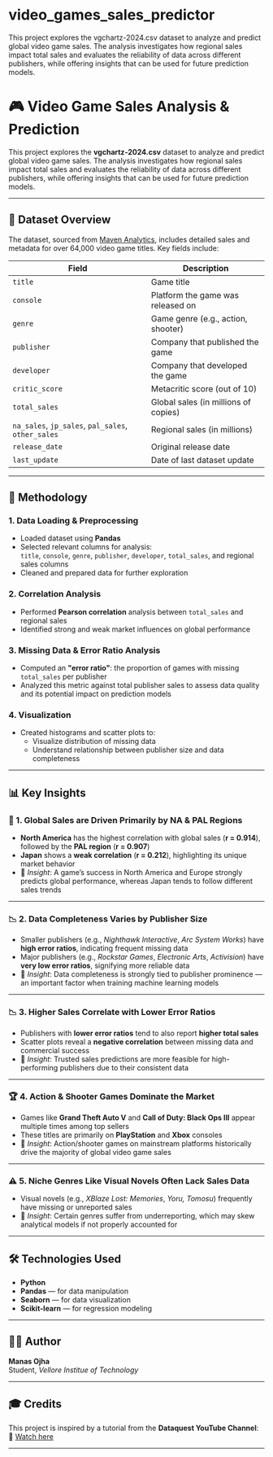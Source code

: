# video_games_sales_predictor
This project explores the vgchartz-2024.csv dataset to analyze and predict global video game sales. The analysis investigates how regional sales impact total sales and evaluates the reliability of data across different publishers, while offering insights that can be used for future prediction models.
# 🎮 Video Game Sales Analysis & Prediction

This project explores the **vgchartz-2024.csv** dataset to analyze and predict global video game sales. The analysis investigates how regional sales impact total sales and evaluates the reliability of data across different publishers, while offering insights that can be used for future prediction models.

---

## 📂 Dataset Overview

The dataset, sourced from [Maven Analytics](https://mavenanalytics.io/data-playground), includes detailed sales and metadata for over 64,000 video game titles. Key fields include:

| Field | Description |
|-------|-------------|
| `title` | Game title |
| `console` | Platform the game was released on |
| `genre` | Game genre (e.g., action, shooter) |
| `publisher` | Company that published the game |
| `developer` | Company that developed the game |
| `critic_score` | Metacritic score (out of 10) |
| `total_sales` | Global sales (in millions of copies) |
| `na_sales`, `jp_sales`, `pal_sales`, `other_sales` | Regional sales (in millions) |
| `release_date` | Original release date |
| `last_update` | Date of last dataset update |

---

## 🧪 Methodology

### 1. **Data Loading & Preprocessing**
- Loaded dataset using **Pandas**
- Selected relevant columns for analysis:  
  `title`, `console`, `genre`, `publisher`, `developer`, `total_sales`, and regional sales columns  
- Cleaned and prepared data for further exploration

### 2. **Correlation Analysis**
- Performed **Pearson correlation** analysis between `total_sales` and regional sales
- Identified strong and weak market influences on global performance

### 3. **Missing Data & Error Ratio Analysis**
- Computed an **"error ratio"**: the proportion of games with missing `total_sales` per publisher
- Analyzed this metric against total publisher sales to assess data quality and its potential impact on prediction models

### 4. **Visualization**
- Created histograms and scatter plots to:
  - Visualize distribution of missing data
  - Understand relationship between publisher size and data completeness

---

## 📊 Key Insights

### 🧭 1. **Global Sales are Driven Primarily by NA & PAL Regions**
- **North America** has the highest correlation with global sales (**r = 0.914**), followed by the **PAL region** (**r = 0.907**)
- **Japan** shows a **weak correlation** (**r = 0.212**), highlighting its unique market behavior
- 📌 *Insight*: A game’s success in North America and Europe strongly predicts global performance, whereas Japan tends to follow different sales trends

---

### 📉 2. **Data Completeness Varies by Publisher Size**
- Smaller publishers (e.g., *Nighthawk Interactive*, *Arc System Works*) have **high error ratios**, indicating frequent missing data
- Major publishers (e.g., *Rockstar Games*, *Electronic Arts*, *Activision*) have **very low error ratios**, signifying more reliable data
- 📌 *Insight*: Data completeness is strongly tied to publisher prominence — an important factor when training machine learning models

---

### 📉 3. **Higher Sales Correlate with Lower Error Ratios**
- Publishers with **lower error ratios** tend to also report **higher total sales**
- Scatter plots reveal a **negative correlation** between missing data and commercial success
- 📌 *Insight*: Trusted sales predictions are more feasible for high-performing publishers due to their consistent data

---

### 🏆 4. **Action & Shooter Games Dominate the Market**
- Games like **Grand Theft Auto V** and **Call of Duty: Black Ops III** appear multiple times among top sellers
- These titles are primarily on **PlayStation** and **Xbox** consoles
- 📌 *Insight*: Action/shooter games on mainstream platforms historically drive the majority of global video game sales

---

### ⚠️ 5. **Niche Genres Like Visual Novels Often Lack Sales Data**
- Visual novels (e.g., *XBlaze Lost: Memories*, *Yoru, Tomosu*) frequently have missing or unreported sales
- 📌 *Insight*: Certain genres suffer from underreporting, which may skew analytical models if not properly accounted for

---

## 🛠 Technologies Used

- **Python**
- **Pandas** — for data manipulation  
- **Seaborn** — for data visualization  
- **Scikit-learn** — for regression modeling

---

## 👨‍💻 Author

**Manas Ojha**  
Student, *Vellore Institue of Technology*  

---

## 🎓 Credits

This project is inspired by a tutorial from the **Dataquest YouTube Channel**:  
🔗 [Watch here](https://www.youtube.com/watch?v=Hr06nSA-qww&t=1777s)

---
